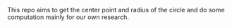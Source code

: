 This repo aims to get the center point and radius of the circle and do some computation mainly for our own research.
